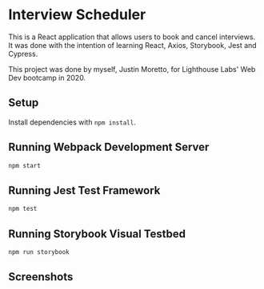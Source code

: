 # Interview Scheduler
This is a React application that allows users to book and cancel interviews. It was done with the intention of learning React, Axios, Storybook, Jest and Cypress.

This project was done by myself, Justin Moretto, for Lighthouse Labs' Web Dev bootcamp in 2020.


## Setup

Install dependencies with `npm install`.

## Running Webpack Development Server

```sh
npm start
```

## Running Jest Test Framework

```sh
npm test
```

## Running Storybook Visual Testbed

```sh
npm run storybook
```

## Screenshots

